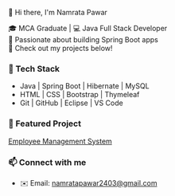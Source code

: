  👋 Hi there, I'm Namrata Pawar

🎓 MCA Graduate | 💻 Java Full Stack Developer  
🚀 Passionate about building Spring Boot apps  
📂 Check out my projects below!

### 🔧 Tech Stack
- Java | Spring Boot | Hibernate | MySQL
- HTML | CSS | Bootstrap | Thymeleaf
- Git | GitHub | Eclipse | VS Code

### 📌 Featured Project
[Employee Management System](https://github.com/namratapawar/EmployeeManagementSystem)

### 📫 Connect with me
- ✉️ Email: namratapawar2403@gmail.com
